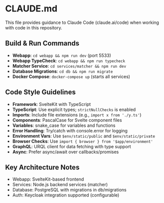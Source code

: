 # CLAUDE.md

This file provides guidance to Claude Code (claude.ai/code) when working with code in this repository.

## Build & Run Commands
- **Webapp**: `cd webapp && npm run dev` (port 5533)
- **Webapp TypeCheck**: `cd webapp && npm run typecheck`
- **Matcher Service**: `cd services/matcher && npm run dev`
- **Database Migrations**: `cd db && npm run migrate`
- **Docker Compose**: `docker-compose up` (starts all services)

## Code Style Guidelines
- **Framework**: SvelteKit with TypeScript
- **TypeScript**: Use explicit types; `strictNullChecks` is enabled
- **Imports**: Include file extensions (e.g., `import x from './y.ts'`)
- **Components**: PascalCase for Svelte component files
- **Variables**: snake_case for variables and functions
- **Error Handling**: Try/catch with console.error for logging
- **Environment Vars**: Use `$env/static/public` and `$env/static/private`
- **Browser Checks**: Use `import { browser } from '$app/environment'`
- **GraphQL**: URQL client for data fetching with type support
- **Async**: Prefer async/await over callbacks/promises

## Key Architecture Notes
- Webapp: SvelteKit-based frontend
- Services: Node.js backend services (matcher)
- Database: PostgreSQL with migrations in db/migrations
- Auth: Keycloak integration supported (configurable)